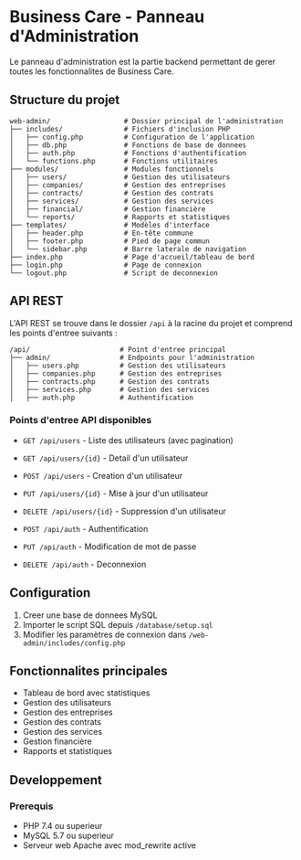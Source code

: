 # Business Care - Panneau d'Administration

Le panneau d'administration est la partie backend permettant de gerer toutes les fonctionnalites de Business Care.

## Structure du projet

```
web-admin/                  # Dossier principal de l'administration
├── includes/               # Fichiers d'inclusion PHP
│   ├── config.php          # Configuration de l'application
│   ├── db.php              # Fonctions de base de donnees
│   ├── auth.php            # Fonctions d'authentification
│   └── functions.php       # Fonctions utilitaires
├── modules/                # Modules fonctionnels
│   ├── users/              # Gestion des utilisateurs
│   ├── companies/          # Gestion des entreprises
│   ├── contracts/          # Gestion des contrats
│   ├── services/           # Gestion des services
│   ├── financial/          # Gestion financière
│   └── reports/            # Rapports et statistiques
├── templates/              # Modèles d'interface
│   ├── header.php          # En-tête commune
│   ├── footer.php          # Pied de page commun
│   └── sidebar.php         # Barre laterale de navigation
├── index.php               # Page d'accueil/tableau de bord
├── login.php               # Page de connexion
└── logout.php              # Script de deconnexion
```

## API REST

L'API REST se trouve dans le dossier `/api` à la racine du projet et comprend les points d'entree suivants :

```
/api/                      # Point d'entree principal
├── admin/                 # Endpoints pour l'administration
│   ├── users.php          # Gestion des utilisateurs
│   ├── companies.php      # Gestion des entreprises
│   ├── contracts.php      # Gestion des contrats
│   ├── services.php       # Gestion des services
│   ├── auth.php           # Authentification
```

### Points d'entree API disponibles

- `GET /api/users` - Liste des utilisateurs (avec pagination)
- `GET /api/users/{id}` - Detail d'un utilisateur
- `POST /api/users` - Creation d'un utilisateur
- `PUT /api/users/{id}` - Mise à jour d'un utilisateur
- `DELETE /api/users/{id}` - Suppression d'un utilisateur

- `POST /api/auth` - Authentification
- `PUT /api/auth` - Modification de mot de passe
- `DELETE /api/auth` - Deconnexion

## Configuration

1. Creer une base de donnees MySQL
2. Importer le script SQL depuis `/database/setup.sql`
3. Modifier les paramètres de connexion dans `/web-admin/includes/config.php`

## Fonctionnalites principales

- Tableau de bord avec statistiques
- Gestion des utilisateurs
- Gestion des entreprises
- Gestion des contrats
- Gestion des services
- Gestion financière
- Rapports et statistiques

## Developpement

### Prerequis

- PHP 7.4 ou superieur
- MySQL 5.7 ou superieur
- Serveur web Apache avec mod_rewrite active 